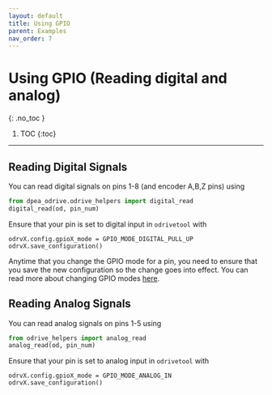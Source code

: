 ```yaml
---
layout: default
title: Using GPIO
parent: Examples
nav_order: 7
---
```


# Using GPIO (Reading digital and analog)
{: .no_toc }

1. TOC
{:toc}
---

## Reading Digital Signals
You can read digital signals on pins 1-8 (and encoder A,B,Z pins) using 
```python
from dpea_odrive.odrive_helpers import digital_read
digital_read(od, pin_num)
```
Ensure that your pin is set to digital input in `odrivetool` with  
```
odrvX.config.gpioX_mode = GPIO_MODE_DIGITAL_PULL_UP 
odrvX.save_configuration()
```
Anytime that you change the GPIO mode for a pin, you need to ensure that you save the new configuration so the change
goes into effect. You can read more about changing GPIO modes [here](https://docs.odriverobotics.com/v/latest/pinout.html).

## Reading Analog Signals
You can read analog signals on pins 1-5 using
```python
from odrive_helpers import analog_read
analog_read(od, pin_num)
```
Ensure that your pin is set to analog input in `odrivetool` with  
```
odrvX.config.gpioX_mode = GPIO_MODE_ANALOG_IN 
odrvX.save_configuration()
```
